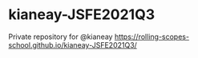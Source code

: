# kianeay-JSFE2021Q3
Private repository for @kianeay
https://rolling-scopes-school.github.io/kianeay-JSFE2021Q3/
